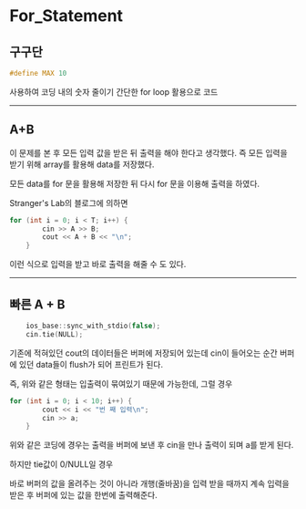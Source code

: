 # For_Statement

## 구구단

```c++
#define MAX 10
```
사용하여 코딩 내의 숫자 줄이기
간단한 for loop 활용으로 코드 
___

## A+B

이 문제를 본 후 모든 입력 값을 받은 뒤 출력을 해야 한다고 생각했다. 
즉 모든 입력을 받기 위해 array를 활용해 data를 저장했다.

모든 data를 for 문을 활용해 저장한 뒤 다시 for 문을 이용해 출력을 하였다.

Stranger's Lab의 블로그에 의하면 
```c++
for (int i = 0; i < T; i++) {
		cin >> A >> B;
		cout << A + B << "\n";
	}
```
이런 식으로 입력을 받고 바로 출력을 해줄 수 도 있다.
___

## 빠른 A + B

```c++
	ios_base::sync_with_stdio(false);
	cin.tie(NULL);
```
기존에 적혀있던 cout의 데이터들은 버퍼에 저장되어 있는데 cin이 들어오는 순간 버퍼에 있던 data들이 flush가 되어 프린트가 된다.

즉, 위와 같은 형태는 입출력이 묶여있기 때문에 가능한데, 그럴 경우
```c++
for (int i = 0; i < 10; i++) {
		cout << i << "번 째 입력\n";
		cin >> a;
	}
```
위와 같은 코딩에 경우는 출력을 버퍼에 보낸 후 cin을 만나 출력이 되며 a를 받게 된다.

하지만 tie값이 0/NULL일 경우

바로 버퍼의 값을 올려주는 것이 아니라 개행(줄바꿈)을 입력 받을 때까지 계속 입력을 받은 후 버퍼에 있는 값을 한번에 출력해준다.
